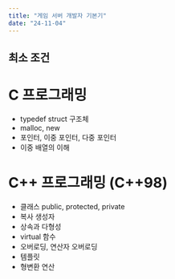 ```yaml
---
title: "게임 서버 개발자 기본기"
date: "24-11-04"
---
```

## 최소 조건
# C 프로그래밍
- typedef struct 구조체
- malloc, new
- 포인터, 이중 포인터, 다중 포인터
- 이중 배열의 이해

# C++ 프로그래밍 (C++98)
- 클래스 public, protected, private
- 복사 생성자
- 상속과 다형성
- virtual 함수
- 오버로딩, 연산자 오버로딩
- 템플릿
- 형변환 연산
